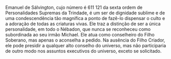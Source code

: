 ﻿Emanuel de Sálvington, cujo número é 611 121 da sexta ordem de Personalidades Supremas da Trindade, é um ser de dignidade sublime e de uma condescendência tão magnífica a ponto de fazê-lo dispensar o culto e a adoração de todas as criaturas vivas. Ele traz a distinção de ser a única personalidade, em todo o Nébadon, que nunca se reconheceu como subordinada ao seu irmão Michael. Ele atua como conselheiro do Filho Soberano, mas apenas o aconselha a pedido. Na ausência do Filho Criador, ele pode presidir a qualquer alto conselho do universo, mas não participaria de outro modo nos assuntos executivos do universo, exceto se solicitado.